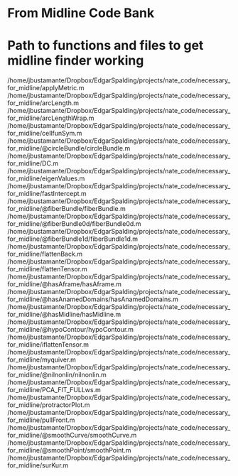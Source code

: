 # From Midline Code Bank
# Path to functions and files to get midline finder working
/home/jbustamante/Dropbox/EdgarSpalding/projects/nate_code/necessary_for_midline/applyMetric.m
/home/jbustamante/Dropbox/EdgarSpalding/projects/nate_code/necessary_for_midline/arcLength.m
/home/jbustamante/Dropbox/EdgarSpalding/projects/nate_code/necessary_for_midline/arcLengthWrap.m
/home/jbustamante/Dropbox/EdgarSpalding/projects/nate_code/necessary_for_midline/cellfunSym.m
/home/jbustamante/Dropbox/EdgarSpalding/projects/nate_code/necessary_for_midline/@circleBundle/circleBundle.m
/home/jbustamante/Dropbox/EdgarSpalding/projects/nate_code/necessary_for_midline/DC.m
/home/jbustamante/Dropbox/EdgarSpalding/projects/nate_code/necessary_for_midline/eigenValues.m
/home/jbustamante/Dropbox/EdgarSpalding/projects/nate_code/necessary_for_midline/fastIntercept.m
/home/jbustamante/Dropbox/EdgarSpalding/projects/nate_code/necessary_for_midline/@fiberBundle/fiberBundle.m
/home/jbustamante/Dropbox/EdgarSpalding/projects/nate_code/necessary_for_midline/@fiberBundle0d/fiberBundle0d.m
/home/jbustamante/Dropbox/EdgarSpalding/projects/nate_code/necessary_for_midline/@fiberBundle1d/fiberBundle1d.m
/home/jbustamante/Dropbox/EdgarSpalding/projects/nate_code/necessary_for_midline/flattenBack.m
/home/jbustamante/Dropbox/EdgarSpalding/projects/nate_code/necessary_for_midline/flattenTensor.m
/home/jbustamante/Dropbox/EdgarSpalding/projects/nate_code/necessary_for_midline/@hasAframe/hasAframe.m
/home/jbustamante/Dropbox/EdgarSpalding/projects/nate_code/necessary_for_midline/@hasAnamedDomains/hasAnamedDomains.m
/home/jbustamante/Dropbox/EdgarSpalding/projects/nate_code/necessary_for_midline/@hasMidline/hasMidline.m
/home/jbustamante/Dropbox/EdgarSpalding/projects/nate_code/necessary_for_midline/@hypoContour/hypoContour.m
/home/jbustamante/Dropbox/EdgarSpalding/projects/nate_code/necessary_for_midline/iflattenTensor.m
/home/jbustamante/Dropbox/EdgarSpalding/projects/nate_code/necessary_for_midline/myquiver.m
/home/jbustamante/Dropbox/EdgarSpalding/projects/nate_code/necessary_for_midline/@nilnonlin/nilnonlin.m
/home/jbustamante/Dropbox/EdgarSpalding/projects/nate_code/necessary_for_midline/PCA_FIT_FULLws.m
/home/jbustamante/Dropbox/EdgarSpalding/projects/nate_code/necessary_for_midline/protractorPlot.m
/home/jbustamante/Dropbox/EdgarSpalding/projects/nate_code/necessary_for_midline/pullFront.m
/home/jbustamante/Dropbox/EdgarSpalding/projects/nate_code/necessary_for_midline/@smoothCurve/smoothCurve.m
/home/jbustamante/Dropbox/EdgarSpalding/projects/nate_code/necessary_for_midline/@smoothPoint/smoothPoint.m
/home/jbustamante/Dropbox/EdgarSpalding/projects/nate_code/necessary_for_midline/surKur.m
